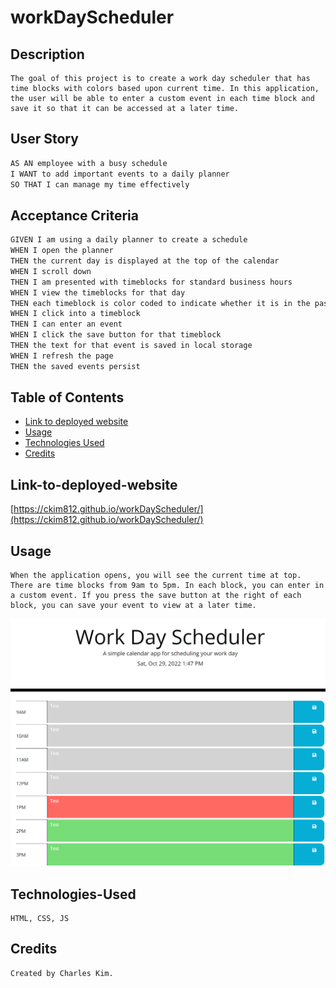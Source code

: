 # workDayScheduler

## Description

```
The goal of this project is to create a work day scheduler that has time blocks with colors based upon current time. In this application, the user will be able to enter a custom event in each time block and save it so that it can be accessed at a later time.
```

## User Story

```md
AS AN employee with a busy schedule
I WANT to add important events to a daily planner
SO THAT I can manage my time effectively
```

## Acceptance Criteria

```md
GIVEN I am using a daily planner to create a schedule
WHEN I open the planner
THEN the current day is displayed at the top of the calendar
WHEN I scroll down
THEN I am presented with timeblocks for standard business hours
WHEN I view the timeblocks for that day
THEN each timeblock is color coded to indicate whether it is in the past, present, or future
WHEN I click into a timeblock
THEN I can enter an event
WHEN I click the save button for that timeblock
THEN the text for that event is saved in local storage
WHEN I refresh the page
THEN the saved events persist
```

## Table of Contents

- [Link to deployed website](#link-to-deployed-website)
- [Usage](#usage)
- [Technologies Used](#technologies-used)
- [Credits](#credits)

## Link-to-deployed-website

[https://ckim812.github.io/workDayScheduler/](https://ckim812.github.io/workDayScheduler/)

## Usage

```
When the application opens, you will see the current time at top. There are time blocks from 9am to 5pm. In each block, you can enter in a custom event. If you press the save button at the right of each block, you can save your event to view at a later time.
```

![alt text](./assets/images/Work%20Day%20Scheduler%20Preview.png)

## Technologies-Used

```
HTML, CSS, JS
```

## Credits

```
Created by Charles Kim.
```
